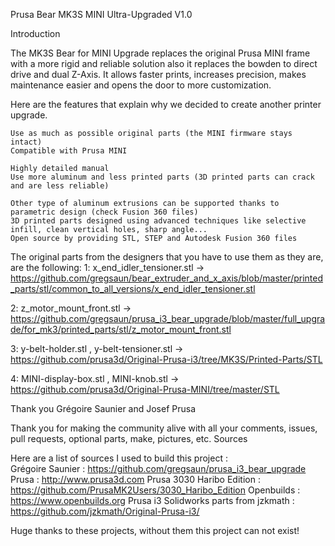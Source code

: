 Prusa Bear MK3S MINI Ultra-Upgraded V1.0

Introduction

The MK3S Bear for MINI Upgrade replaces the original Prusa MINI frame with a more rigid and reliable solution also it replaces the bowden to direct drive and dual Z-Axis. It allows faster prints, increases precision, makes maintenance easier and opens the door to more customization.



Here are the features that explain why we decided to create another printer upgrade.

    Use as much as possible original parts (the MINI firmware stays intact)
    Compatible with Prusa MINI
    
    Highly detailed manual
    Use more aluminum and less printed parts (3D printed parts can crack and are less reliable)
   
    Other type of aluminum extrusions can be supported thanks to parametric design (check Fusion 360 files)
    3D printed parts designed using advanced techniques like selective infill, clean vertical holes, sharp angle...
    Open source by providing STL, STEP and Autodesk Fusion 360 files

 
The original parts from the designers that you have to use them as they are, are the following:
   1: x_end_idler_tensioner.stl -> https://github.com/gregsaun/bear_extruder_and_x_axis/blob/master/printed_parts/stl/common_to_all_versions/x_end_idler_tensioner.stl
    
   2: z_motor_mount_front.stl -> https://github.com/gregsaun/prusa_i3_bear_upgrade/blob/master/full_upgrade/for_mk3/printed_parts/stl/z_motor_mount_front.stl
    
   3: y-belt-holder.stl , y-belt-tensioner.stl -> https://github.com/prusa3d/Original-Prusa-i3/tree/MK3S/Printed-Parts/STL
    
   4: MINI-display-box.stl , MINI-knob.stl -> https://github.com/prusa3d/Original-Prusa-MINI/tree/master/STL



Thank you Grégoire Saunier and Josef Prusa

Thank you for making the community alive with all your comments, issues, pull requests, optional parts, make, pictures, etc.
Sources

Here are a list of sources I used to build this project :
    </br>
    Grégoire Saunier : https://github.com/gregsaun/prusa_i3_bear_upgrade
    Prusa : http://www.prusa3d.com
    Prusa 3030 Haribo Edition : https://github.com/PrusaMK2Users/3030_Haribo_Edition
    Openbuilds : https://www.openbuilds.org
    Prusa i3 Solidworks parts from jzkmath : https://github.com/jzkmath/Original-Prusa-i3/

Huge thanks to these projects, without them this project can not exist!
